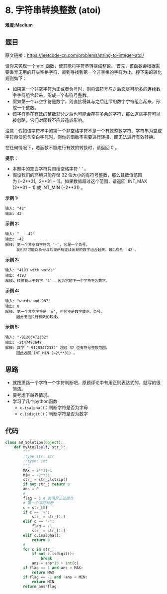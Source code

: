 # 8. 字符串转换整数 (atoi)
**难度:Medium**
## 题目
原文链接：https://leetcode-cn.com/problems/string-to-integer-atoi/

请你来实现一个 atoi 函数，使其能将字符串转换成整数。 
首先，该函数会根据需要丢弃无用的开头空格字符，直到寻找到第一个非空格的字符为止。接下来的转化规则如下：
* 如果第一个非空字符为正或者负号时，则将该符号与之后面尽可能多的连续数字字符组合起来，形成一个有符号整数。
* 假如第一个非空字符是数字，则直接将其与之后连续的数字字符组合起来，形成一个整数。
* 该字符串在有效的整数部分之后也可能会存在多余的字符，那么这些字符可以被忽略，它们对函数不应该造成影响。

注意：假如该字符串中的第一个非空格字符不是一个有效整数字符、字符串为空或字符串仅包含空白字符时，则你的函数不需要进行转换，即无法进行有效转换。

在任何情况下，若函数不能进行有效的转换时，请返回 0 。

**提示：**
* 本题中的空白字符只包括空格字符 ' ' 。  
* 假设我们的环境只能存储 32 位大小的有符号整数，那么其数值范围为 [−2\**31,  2\**31 − 1]。如果数值超过这个范围，请返回  INT_MAX (2\**31 − 1) 或 INT_MIN (−2\**31) 。

**示例 1:**
```
输入: "42"
输出: 42
```
**示例 2:**
```
输入: "   -42"
输出: -42
解释: 第一个非空白字符为 '-', 它是一个负号。
     我们尽可能将负号与后面所有连续出现的数字组合起来，最后得到 -42 。
```
**示例 3:**
```
输入: "4193 with words"
输出: 4193
解释: 转换截止于数字 '3' ，因为它的下一个字符不为数字。
```
**示例 4:**
```
输入: "words and 987"
输出: 0
解释: 第一个非空字符是 'w', 但它不是数字或正、负号。
     因此无法执行有效的转换。
```
**示例 5:**
```
输入: "-91283472332"
输出: -2147483648
解释: 数字 "-91283472332" 超过 32 位有符号整数范围。 
     因此返回 INT_MIN (−2\**31) 。
```
## 思路
* 就按思路一个字符一个字符判断吧，原题评论中有用正则表达式的，就写的很简洁。
* 要考虑下越界情况。
* 学习了几个python函数
  * `c.isalpha()`：判断字符是否为字母
  * `c.isdigit()`：判断字符是否为数字

## 代码
```python
class a8_Solution(object):
    def myAtoi(self, str_):
        """
        :type str: str
        :rtype: int
        """
        MAX = 2**31-1
        MIN = -2**31
        str_ = str_.lstrip()
        if not str_: return 0
        ans = 0
        #
        flag = 1 # 表明是正还是负
        # 第一个字符判断
        c = str_[0]
        if c == '+':
            str_ = str_[1:]
        elif c == '-':
            flag = -1
            str_ = str_[1:]
        elif c.isalpha():
            return 0
        #
        for c in str_:
            if not c.isdigit():
                break
            ans = ans*10 + int(c)
        if flag == 1 and ans > MAX:
            return MAX
        if flag == -1 and -ans < MIN:
            return MIN
        return ans*flag
```
